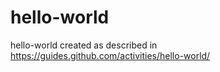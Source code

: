 # hello-world
hello-world created as described in https://guides.github.com/activities/hello-world/
